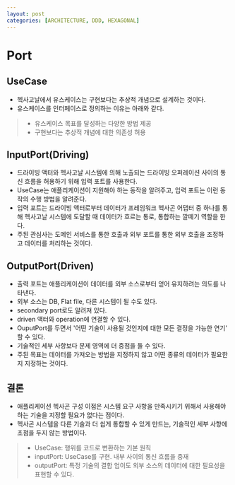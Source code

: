 ```yaml
---
layout: post
categories: [ARCHITECTURE, DDD, HEXAGONAL]
---
```


# Port

## UseCase
- 헥사고날에서 유스케이스는 구현보다는 추상적 개념으로 설계하는 것이다.
- 유스케이스를 인터페이스로 정의하는 이유는 아래와 같다.
> - 유스케이스 목표를 달성하는 다양한 방법 제공
> - 구현보다는 추상적 개념에 대한 의존성 허용


## InputPort(Driving)
- 드라이빙 액터와 헥사고날 시스템에 의해 노출되는 드라이빙 오퍼레이션 사이의 통신 흐름을 허용하기 위해 입력 포트를 사용한다.
- UseCase는 애플리케이션이 지원해야 하는 동작을 알려주고, 입력 포트는 이런 동작의 수행 방법을 알려준다. 
- 입력 포트는 드라이빙 액터로부터 데이터가 프레임워크 헥사곤 어댑터 중 하나를 통해 헥사고날 시스템에 도달할 때 데이터가 흐르는 통로, 통합하는 깔떼기 역할을 한다.
- 주된 관심사는 도메인 서비스를 통한 호출과 외부 포트를 통한 외부 호출을 조정하고 데이터를 처리하는 것이다.

## OutputPort(Driven)
- 출력 포트는 애플리케이션이 데이터를 외부 소스로부터 얻어 유지하려는 의도를 나타낸다.
- 외부 소스는 DB, Flat file, 다른 시스템이 될 수도 있다.
- secondary port로도 알려져 있다.
- driven 액터와 operation에 연결할 수 있다.
- OuputPort를 두면서 '어떤 기술이 사용될 것인지에 대한 모든 결정을 가능한 연기' 할 수 있다.
- 기술적인 세부 사항보다 문제 영역에 더 중점을 둘 수 있다.
- 주된 목표는 데이터를 가져오는 방법을 지정하지 않고 어떤 종류의 데이터가 필요한지 지정하는 것이다.

## 결론
- 애플리케이션 헥사곤 구성 이점은 시스템 요구 사항을 만족시키기 위해서 사용해야 하는 기술을 지정할 필요가 없다는 점이다.
- 헥사곤 시스템을 다른 기술과 더 쉽게 통합할 수 있게 만드는, 기술적인 세부 사항에 초점을 두지 않는 방법이다.
> - UseCase: 행위를 코드로 변환하는 기본 원칙
> - inputPort: UseCase를 구현. 내부 사이의 통신 흐름을 중재
> - outputPort: 특정 기술의 결합 업이도 외부 소스의 데이터에 대한 필요성을 표현할 수 있다.